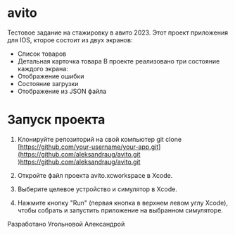 # avito
Тестовое задание на стажировку в авито 2023.
Этот проект приложения для IOS, кторое состоит из двух экранов:
- Список товаров
- Детальная карточка товара
В проекте реализовано три состояние каждого экрана:
- Отображение ошибки
- Состояние загрузки
- Отображение из JSON файла

# Запуск проекта 

1. Клонируйте репозиторий на свой компьютер
   git clone [https://github.com/your-username/your-app.git](https://github.com/aleksandraug/avito.git
)https://github.com/aleksandraug/avito.git

2. Откройте файл проекта avito.xcworkspace в Xcode.
3. Выберите целевое устройство и симулятор в Xcode.
4. Нажмите кнопку "Run" (первая кнопка в верхнем левом углу Xcode), чтобы собрать и запустить приложение на выбранном симуляторе.


Разработано Угольновой Александрой
